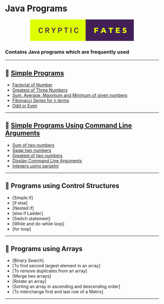 # Java Programs  
<p align="center">
  <img  src="cryptic-fate5.svg" />
</p>

### Contains Java programs which are frequently used  
---
## 🌟 [Simple Programs](SimpleProg)
- [Factorial of Number](SimpleProg/factorial.java)
- [Greatest of Three Numbers](SimpleProg/GreatestOf3Nos.java)
- [Sum, Average, Maximum and Minimum of given numbers](SimpleProg/samm.java)
- [Fibonacci Series for n terms](SimpleProg/Fibo.java)
- [Odd or Even](SimpleProg/OddEven.java)
---

## 🌟 [Simple Programs Using Command Line Arguments](SimpleProgUsingCmdLine)  
- [Sum of two numbers](SimpleProgUsingCmdLine/SumOfTwoNos.java)
- [Swap two numbers](SimpleProgUsingCmdLine/SwapTwoNos.java)
- [Greatest of two numbers](SimpleProgUsingCmdLine/GreatestOfTwoNos.java) 
- [Display Command Line Arguments](SimpleProgUsingCmdLine/DispCmdArgs.java)
- [Integers using parseInt](SimpleProgUsingCmdLine/IntUsingParseInt.java)
---

## 🌟 Programs using Control Structures
- [Simple if]
- [if else]
- [Nested if]
- [else if Ladder]
- [Switch statement]
- [While and do-while loop]
- [for loop]
---

## 🌟 Programs using Arrays
- [Binary Search]
- [To find second largest element in an array]
- [To remove duplicates from an array]
- [Merge two arrays]
- [Rotate an array]
- [Sorting an array in ascending and descending order]
- [To interchange first and last row of a Matrix]
---


